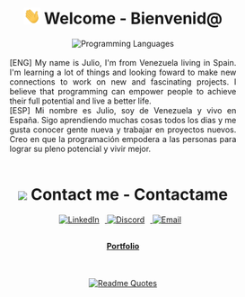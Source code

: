 <h1 align="center"> 
  <img src="https://raw.githubusercontent.com/ABSphreak/ABSphreak/master/gifs/Hi.gif" width="30px"> Welcome - Bienvenid@
</h1>

<div align="center" style="display:block;">
  <img alt="Programming Languages" src="https://user-images.githubusercontent.com/48032098/234991001-919cc2d2-3419-44a9-a689-cffde47547fe.png"/> 
</div>
<br>
<p align:"center" style="text-align: justify; margin: 0 50px;">
[ENG] My name is Julio, I'm from Venezuela living in Spain. I'm learning a lot of things and looking foward to make new connections to work on new and fascinating projects. I believe that programming can empower people to achieve their full potential and live a better life.
<br>
</p>
<p align:"center" style="text-align: justify; margin: 0 50px;">
[ESP] Mi nombre es Julio, soy de Venezuela y vivo en España. Sigo aprendiendo muchas cosas todos los dias y me gusta conocer gente nueva y trabajar en proyectos nuevos. Creo en que la programación empodera a las personas para lograr su pleno potencial y vivir mejor. 
<br>
</p>    
<br>

<!-- Begin Footer -->
  <h1 align="center"><img src="https://media3.giphy.com/media/v1.Y2lkPTc5MGI3NjExZGp4ZXBjNHZnbmY0eHI5d3RnMHlkaGRrb3A1cmQ3Y3ZrMzRnY25vNyZlcD12MV9pbnRlcm5hbF9naWZfYnlfaWQmY3Q9cw/ZqaZekJ3mPMmeMew4A/giphy.webp" width="30px"> Contact me - Contactame</h1>
  <div class="footer" align="center">
    <a title="Let's chat on LinkedIn" href="https://www.linkedin.com/in/jjrh92/" target="_blank">
        <img style="margin:0 10px 10px 0;" src="https://cdn.jsdelivr.net/gh/devicons/devicon/icons/linkedin/linkedin-original.svg" alt="LinkedIn" width="40px"/>
    </a>
    <a title="Let's chat on Discord" href="https://discordapp.com/users/125683846506086400" target="_blank">
        <img style="margin:0 10px 10px 0;" src="https://img.icons8.com/color/48/null/discord-new-logo.png" alt="Discord" width="40px"/>
    </a>
        <a title="Send me an Email" href="mailto:contact@julioreyes.dev" target="_blank">
        <img style="margin:0 10px 10px 0;" src="https://img.icons8.com/fluency/96/null/mail.png" alt="Email" width="40px"/>
    </a>
</div>
    <h4 align="center">
      <a title="Click to open my portfolio" style="font-weight: bold;" href="https://julioreyes.dev/">Portfolio</a>
    </h4>
<br>
<!-- End Footer -->
<div align="center"> 
  
  [![Readme Quotes](https://quotes-github-readme.vercel.app/api?type=horizontal&theme=nord)](https://github.com/piyushsuthar/github-readme-quotes)</div>
  
